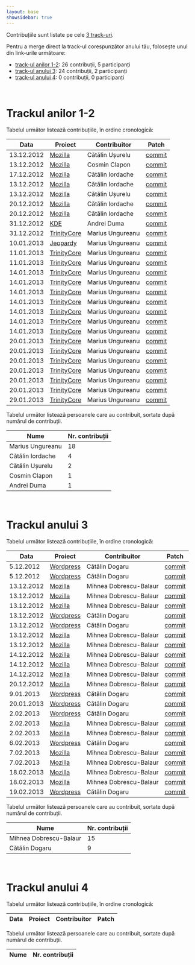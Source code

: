 ```yaml
---
layout: base
showsidebar: true
---
```


Contribuțiile sunt listate pe cele [3 track-uri][reg].

Pentru a merge direct la track-ul corespunzător anului tău, folosește unul din
link-urile următoare:

* [track-ul anilor 1-2](#trackul_anilor_12): 26 contribuții, 5 participanți
* [track-ul anului 3](#trackul_anului_3): 24 contribuții, 2 participanți
* [track-ul anului 4](#trackul_anului_4): 0 contribuții, 0 participanți

<div id="end">&nbsp;</div>

# Trackul anilor 1-2

Tabelul următor listează contribuțiile, în ordine cronologică:

|Data |Proiect | Contribuitor | Patch |
|-----|--------|--------------|-------|
|13.12.2012|[Mozilla][mozilla]|Cătălin Ușurelu|[commit](https://bugzilla.mozilla.org/show_bug.cgi?id=820197)|
|13.12.2012|[Mozilla][mozilla]|Cosmin Clapon|[commit](https://bugzilla.mozilla.org/show_bug.cgi?id=764996)|
|17.12.2012|[Mozilla][mozilla]|Cătălin Iordache|[commit](https://bugzilla.mozilla.org/show_bug.cgi?id=821396)|
|13.12.2012|[Mozilla][mozilla]|Cătălin Iordache|[commit](https://bugzilla.mozilla.org/show_bug.cgi?id=821901)|
|13.12.2012|[Mozilla][mozilla]|Cătălin Ușurelu|[commit](https://bugzilla.mozilla.org/show_bug.cgi?id=817846)|
|20.12.2012|[Mozilla][mozilla]|Cătălin Iordache|[commit](https://bugzilla.mozilla.org/show_bug.cgi?id=813019)|
|20.12.2012|[Mozilla][mozilla]|Cătălin Iordache|[commit](https://bugzilla.mozilla.org/show_bug.cgi?id=821269)|
|31.12.2012|[KDE][KDE]|Andrei Duma|[commit](https://git.reviewboard.kde.org/r/107984/)|
|31.12.2012|[TrinityCore][trinitycore]|Marius Ungureanu|[commit](https://github.com/TrinityCore/TrinityCore/pull/8812)|
|10.01.2013|[Jeopardy][jeopy]|Marius Ungureanu|[commit](https://github.com/dfilimon/Jeopy/pull/26)|
|11.01.2013|[TrinityCore][trinitycore]|Marius Ungureanu|[commit](https://github.com/TrinityCore/WowPacketParser/pull/95)|
|11.01.2013|[TrinityCore][trinitycore]|Marius Ungureanu|[commit](https://github.com/TrinityCore/TrinityCore/pull/8901)|
|14.01.2013|[TrinityCore][trinitycore]|Marius Ungureanu|[commit](https://github.com/TrinityCore/TrinityCore/pull/8930)|
|14.01.2013|[TrinityCore][trinitycore]|Marius Ungureanu|[commit](https://github.com/TrinityCore/WowPacketParser/pull/97)|
|14.01.2013|[TrinityCore][trinitycore]|Marius Ungureanu|[commit](https://github.com/TrinityCore/WowPacketParser/pull/98)|
|14.01.2013|[TrinityCore][trinitycore]|Marius Ungureanu|[commit](https://github.com/TrinityCore/WowPacketParser/pull/96)|
|14.01.2013|[TrinityCore][trinitycore]|Marius Ungureanu|[commit](https://github.com/TrinityCore/TrinityCore/pull/8915)|
|14.01.2013|[TrinityCore][trinitycore]|Marius Ungureanu|[commit](https://github.com/TrinityCore/WowPacketParser/pull/99)|
|14.01.2013|[TrinityCore][trinitycore]|Marius Ungureanu|[commit](https://github.com/TrinityCore/WowPacketParser/pull/100)|
|20.01.2013|[TrinityCore][trinitycore]|Marius Ungureanu|[commit](https://github.com/TrinityCore/WowPacketParser/pull/101)|
|20.01.2013|[TrinityCore][trinitycore]|Marius Ungureanu|[commit](https://github.com/TrinityCore/WowPacketParser/pull/102)|
|20.01.2013|[TrinityCore][trinitycore]|Marius Ungureanu|[commit](https://github.com/TrinityCore/WowPacketParser/commit/8c3a333a76ebf4166de8fac35644378d3d11da8a)|
|20.01.2013|[TrinityCore][trinitycore]|Marius Ungureanu|[commit](https://github.com/TrinityCore/WowPacketParser/commit/e203c0f1b1d997d5485566c5dc4efab0b7f554e4)|
|20.01.2013|[TrinityCore][trinitycore]|Marius Ungureanu|[commit](https://github.com/TrinityCore/WowPacketParser/commit/626ff1edb156b8673800f0afe4c710536a1a6852)|
|20.01.2013|[TrinityCore][trinitycore]|Marius Ungureanu|[commit](https://github.com/TrinityCore/WowPacketParser/commit/462a3382285ac615cafed31db8ab8842722da61c)|
|29.01.2013|[TrinityCore][trinitycore]|Marius Ungureanu|[commit](https://github.com/TrinityCore/WowPacketParser/commit/b97f321c5104ca995b290bcb38502393d846333c)|

Tabelul următor listează persoanele care au contribuit, sortate după numărul
de contribuții.

|Nume | Nr. contribuții |
|-----|-----------------|
|Marius Ungureanu|18|
|Cătălin Iordache|4|
|Cătălin Ușurelu|2|
|Cosmin Clapon|1|
|Andrei Duma|1|

<div id="end">&nbsp;</div>

# Trackul anului 3

Tabelul următor listează contribuțiile, în ordine cronologică:

|Data |Proiect | Contribuitor | Patch |
|-----|--------|--------------|-------|
| 5.12.2012|[Wordpress][wordpress]|Cătălin Dogaru|[commit](http://core.trac.wordpress.org/ticket/22667)|
| 5.12.2012|[Wordpress][wordpress]|Cătălin Dogaru|[commit](http://core.trac.wordpress.org/ticket/22693)|
|13.12.2012|[Mozilla][mozilla]|Mihnea Dobrescu-Balaur|[commit](https://bugzilla.mozilla.org/show_bug.cgi?id=816035)|
|13.12.2012|[Mozilla][mozilla]|Mihnea Dobrescu-Balaur|[commit](https://bugzilla.mozilla.org/show_bug.cgi?id=816216)|
|13.12.2012|[Mozilla][mozilla]|Mihnea Dobrescu-Balaur|[commit](https://bugzilla.mozilla.org/show_bug.cgi?id=819482)|
|13.12.2012|[Wordpress][wordpress]|Cătălin Dogaru|[commit](http://core.trac.wordpress.org/ticket/19159)|
|13.12.2012|[Wordpress][wordpress]|Cătălin Dogaru|[commit](http://core.trac.wordpress.org/ticket/22839)|
|13.12.2012|[Mozilla][mozilla]|Mihnea Dobrescu-Balaur|[commit](https://bugzilla.mozilla.org/show_bug.cgi?id=821018)|
|13.12.2012|[Mozilla][mozilla]|Mihnea Dobrescu-Balaur|[commit](https://bugzilla.mozilla.org/show_bug.cgi?id=809109)|
|14.12.2012|[Mozilla][mozilla]|Mihnea Dobrescu-Balaur|[commit](https://bugzilla.mozilla.org/show_bug.cgi?id=742794)|
|14.12.2012|[Mozilla][mozilla]|Mihnea Dobrescu-Balaur|[commit](https://bugzilla.mozilla.org/show_bug.cgi?id=821863)|
|14.12.2012|[Mozilla][mozilla]|Mihnea Dobrescu-Balaur|[commit](https://bugzilla.mozilla.org/show_bug.cgi?id=802265)|
|20.12.2012|[Mozilla][mozilla]|Mihnea Dobrescu-Balaur|[commit](https://bugzilla.mozilla.org/show_bug.cgi?id=822739)|
| 9.01.2013|[Wordpress][wordpress]|Cătălin Dogaru|[commit](http://core.trac.wordpress.org/ticket/22975)|
|20.01.2013|[Wordpress][wordpress]|Cătălin Dogaru|[commit](http://core.trac.wordpress.org/ticket/23120)|
| 2.02.2013|[Wordpress][wordpress]|Cătălin Dogaru|[commit](https://github.com/cdog/avatar-manager)|
| 2.02.2013|[Mozilla][mozilla]|Mihnea Dobrescu-Balaur|[commit](https://bugzilla.mozilla.org/show_bug.cgi?id=759594)|
| 2.02.2013|[Mozilla][mozilla]|Mihnea Dobrescu-Balaur|[commit](https://bugzilla.mozilla.org/show_bug.cgi?id=785146)|
| 6.02.2013|[Wordpress][wordpress]|Cătălin Dogaru|[commit](http://core.trac.wordpress.org/ticket/14979)|
| 7.02.2013|[Mozilla][mozilla]|Mihnea Dobrescu-Balaur|[commit](https://bugzilla.mozilla.org/show_bug.cgi?id=819550)|
| 7.02.2013|[Mozilla][mozilla]|Mihnea Dobrescu-Balaur|[commit](https://bugzilla.mozilla.org/show_bug.cgi?id=642843)|
|18.02.2013|[Mozilla][mozilla]|Mihnea Dobrescu-Balaur|[commit](https://bugzilla.mozilla.org/show_bug.cgi?id=800082)|
|18.02.2013|[Mozilla][mozilla]|Mihnea Dobrescu-Balaur|[commit](https://bugzilla.mozilla.org/show_bug.cgi?id=805594)|
|19.02.2013|[Wordpress][wordpress]|Cătălin Dogaru|[commit](http://wp.tutsplus.com/tutorials/plugins/how-to-create-a-wordpress-avatar-management-plugin-from-scratch-getting-started/)|
Tabelul următor listează persoanele care au contribuit, sortate după numărul
de contribuții.

|Nume | Nr. contribuții |
|-----|-----------------|
|Mihnea Dobrescu-Balaur|15|
|Cătălin Dogaru|9|

<div id="end">&nbsp;</div>

# Trackul anului 4

Tabelul următor listează contribuțiile, în ordine cronologică:

|Data |Proiect | Contribuitor | Patch |
|-----|--------|--------------|-------|

Tabelul următor listează persoanele care au contribuit, sortate după numărul
de contribuții.

|Nume | Nr. contribuții |
|-----|-----------------|

<div id="end">&nbsp;</div>

[reg]: /regulament#structura "Regulament"
[wordpress]: http://wordpress.org/ "Wordpress"
[mozilla]: https://wiki.mozilla.org/Main_Page "Mozilla Project"
[KDE]: http://www.kde.org/ "KDE"
[trinitycore]: http://www.trinitycore.org/ "TrinityCore"
[jeopy]: https://github.com/dfilimon/Jeopy "Jeopardy"
